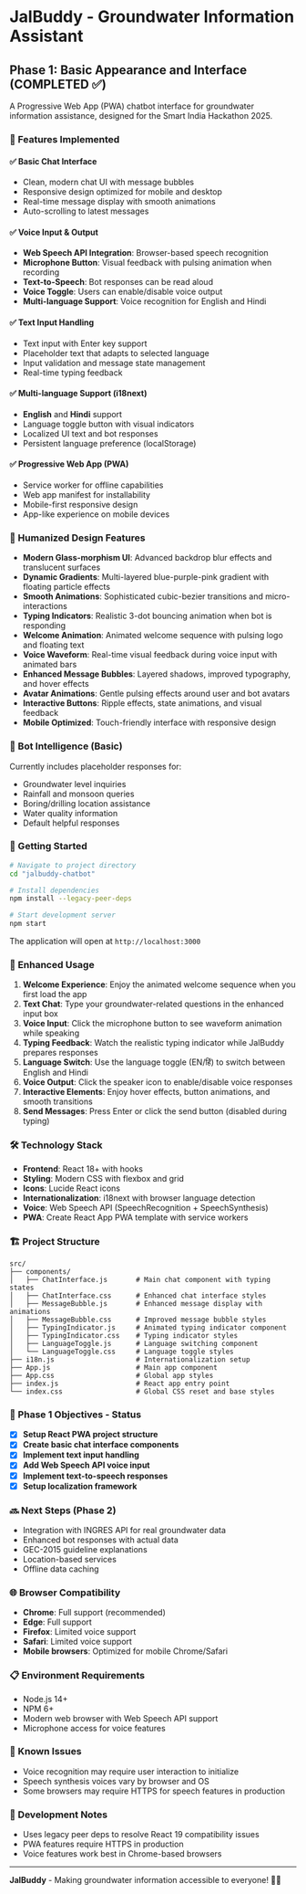 # JalBuddy - Groundwater Information Assistant

## Phase 1: Basic Appearance and Interface (COMPLETED ✅)

A Progressive Web App (PWA) chatbot interface for groundwater information assistance, designed for the Smart India Hackathon 2025.

### 🌟 Features Implemented

#### ✅ **Basic Chat Interface**
- Clean, modern chat UI with message bubbles
- Responsive design optimized for mobile and desktop
- Real-time message display with smooth animations
- Auto-scrolling to latest messages

#### ✅ **Voice Input & Output**
- **Web Speech API Integration**: Browser-based speech recognition
- **Microphone Button**: Visual feedback with pulsing animation when recording
- **Text-to-Speech**: Bot responses can be read aloud
- **Voice Toggle**: Users can enable/disable voice output
- **Multi-language Support**: Voice recognition for English and Hindi

#### ✅ **Text Input Handling**
- Text input with Enter key support
- Placeholder text that adapts to selected language
- Input validation and message state management
- Real-time typing feedback

#### ✅ **Multi-language Support (i18next)**
- **English** and **Hindi** support
- Language toggle button with visual indicators
- Localized UI text and bot responses
- Persistent language preference (localStorage)

#### ✅ **Progressive Web App (PWA)**
- Service worker for offline capabilities
- Web app manifest for installability
- Mobile-first responsive design
- App-like experience on mobile devices

### 🎨 Humanized Design Features

- **Modern Glass-morphism UI**: Advanced backdrop blur effects and translucent surfaces
- **Dynamic Gradients**: Multi-layered blue-purple-pink gradient with floating particle effects
- **Smooth Animations**: Sophisticated cubic-bezier transitions and micro-interactions
- **Typing Indicators**: Realistic 3-dot bouncing animation when bot is responding
- **Welcome Animation**: Animated welcome sequence with pulsing logo and floating text
- **Voice Waveform**: Real-time visual feedback during voice input with animated bars
- **Enhanced Message Bubbles**: Layered shadows, improved typography, and hover effects
- **Avatar Animations**: Gentle pulsing effects around user and bot avatars
- **Interactive Buttons**: Ripple effects, state animations, and visual feedback
- **Mobile Optimized**: Touch-friendly interface with responsive design

### 🤖 Bot Intelligence (Basic)

Currently includes placeholder responses for:
- Groundwater level inquiries
- Rainfall and monsoon queries
- Boring/drilling location assistance
- Water quality information
- Default helpful responses

### 🚀 Getting Started

```bash
# Navigate to project directory
cd "jalbuddy-chatbot"

# Install dependencies
npm install --legacy-peer-deps

# Start development server
npm start
```

The application will open at `http://localhost:3000`

### 📱 Enhanced Usage

1. **Welcome Experience**: Enjoy the animated welcome sequence when you first load the app
2. **Text Chat**: Type your groundwater-related questions in the enhanced input box
3. **Voice Input**: Click the microphone button to see waveform animation while speaking
4. **Typing Feedback**: Watch the realistic typing indicator while JalBuddy prepares responses
5. **Language Switch**: Use the language toggle (EN/हिं) to switch between English and Hindi
6. **Voice Output**: Click the speaker icon to enable/disable voice responses
7. **Interactive Elements**: Enjoy hover effects, button animations, and smooth transitions
8. **Send Messages**: Press Enter or click the send button (disabled during typing)

### 🛠️ Technology Stack

- **Frontend**: React 18+ with hooks
- **Styling**: Modern CSS with flexbox and grid
- **Icons**: Lucide React icons
- **Internationalization**: i18next with browser language detection
- **Voice**: Web Speech API (SpeechRecognition + SpeechSynthesis)
- **PWA**: Create React App PWA template with service workers

### 🏗️ Project Structure

```
src/
├── components/
│   ├── ChatInterface.js       # Main chat component with typing states
│   ├── ChatInterface.css      # Enhanced chat interface styles
│   ├── MessageBubble.js       # Enhanced message display with animations
│   ├── MessageBubble.css      # Improved message bubble styles
│   ├── TypingIndicator.js     # Animated typing indicator component
│   ├── TypingIndicator.css    # Typing indicator styles
│   ├── LanguageToggle.js      # Language switching component
│   └── LanguageToggle.css     # Language toggle styles
├── i18n.js                    # Internationalization setup
├── App.js                     # Main app component
├── App.css                    # Global app styles
├── index.js                   # React app entry point
└── index.css                  # Global CSS reset and base styles
```

### 🎯 Phase 1 Objectives - Status

- [x] **Setup React PWA project structure**
- [x] **Create basic chat interface components**
- [x] **Implement text input handling**
- [x] **Add Web Speech API voice input**
- [x] **Implement text-to-speech responses**
- [x] **Setup localization framework**

### 🔜 Next Steps (Phase 2)

- Integration with INGRES API for real groundwater data
- Enhanced bot responses with actual data
- GEC-2015 guideline explanations
- Location-based services
- Offline data caching

### 🌐 Browser Compatibility

- **Chrome**: Full support (recommended)
- **Edge**: Full support
- **Firefox**: Limited voice support
- **Safari**: Limited voice support
- **Mobile browsers**: Optimized for mobile Chrome/Safari

### 📋 Environment Requirements

- Node.js 14+
- NPM 6+
- Modern web browser with Web Speech API support
- Microphone access for voice features

### 🐛 Known Issues

- Voice recognition may require user interaction to initialize
- Speech synthesis voices vary by browser and OS
- Some browsers may require HTTPS for speech features in production

### 🔧 Development Notes

- Uses legacy peer deps to resolve React 19 compatibility issues
- PWA features require HTTPS in production
- Voice features work best in Chrome-based browsers

---

**JalBuddy** - Making groundwater information accessible to everyone! 🌊💧